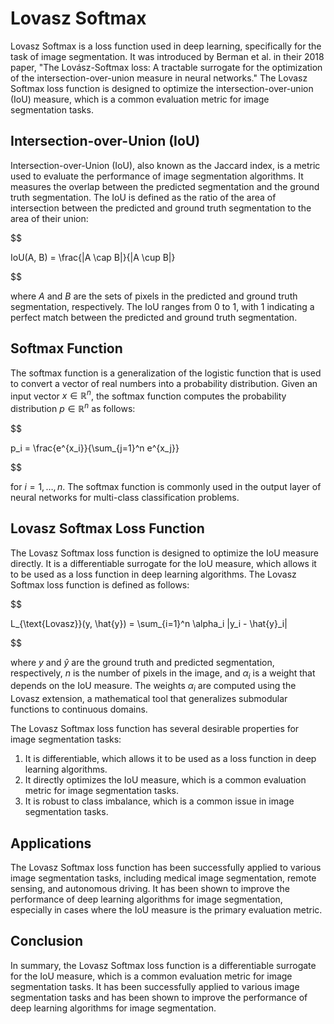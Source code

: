 # Lovasz Softmax

Lovasz Softmax is a loss function used in deep learning, specifically for the task of image segmentation. It was introduced by Berman et al. in their 2018 paper, "The Lovász-Softmax loss: A tractable surrogate for the optimization of the intersection-over-union measure in neural networks." The Lovasz Softmax loss function is designed to optimize the intersection-over-union (IoU) measure, which is a common evaluation metric for image segmentation tasks.

## Intersection-over-Union (IoU)

Intersection-over-Union (IoU), also known as the Jaccard index, is a metric used to evaluate the performance of image segmentation algorithms. It measures the overlap between the predicted segmentation and the ground truth segmentation. The IoU is defined as the ratio of the area of intersection between the predicted and ground truth segmentation to the area of their union:


$$

IoU(A, B) = \frac{|A \cap B|}{|A \cup B|}

$$


where $A$ and $B$ are the sets of pixels in the predicted and ground truth segmentation, respectively. The IoU ranges from 0 to 1, with 1 indicating a perfect match between the predicted and ground truth segmentation.

## Softmax Function

The softmax function is a generalization of the logistic function that is used to convert a vector of real numbers into a probability distribution. Given an input vector $x \in \mathbb{R}^n$, the softmax function computes the probability distribution $p \in \mathbb{R}^n$ as follows:


$$

p_i = \frac{e^{x_i}}{\sum_{j=1}^n e^{x_j}}

$$


for $i = 1, \dots, n$. The softmax function is commonly used in the output layer of neural networks for multi-class classification problems.

## Lovasz Softmax Loss Function

The Lovasz Softmax loss function is designed to optimize the IoU measure directly. It is a differentiable surrogate for the IoU measure, which allows it to be used as a loss function in deep learning algorithms. The Lovasz Softmax loss function is defined as follows:


$$

L_{\text{Lovasz}}(y, \hat{y}) = \sum_{i=1}^n \alpha_i |y_i - \hat{y}_i|

$$


where $y$ and $\hat{y}$ are the ground truth and predicted segmentation, respectively, $n$ is the number of pixels in the image, and $\alpha_i$ is a weight that depends on the IoU measure. The weights $\alpha_i$ are computed using the Lovasz extension, a mathematical tool that generalizes submodular functions to continuous domains.

The Lovasz Softmax loss function has several desirable properties for image segmentation tasks:

1. It is differentiable, which allows it to be used as a loss function in deep learning algorithms.
2. It directly optimizes the IoU measure, which is a common evaluation metric for image segmentation tasks.
3. It is robust to class imbalance, which is a common issue in image segmentation tasks.

## Applications

The Lovasz Softmax loss function has been successfully applied to various image segmentation tasks, including medical image segmentation, remote sensing, and autonomous driving. It has been shown to improve the performance of deep learning algorithms for image segmentation, especially in cases where the IoU measure is the primary evaluation metric.

## Conclusion

In summary, the Lovasz Softmax loss function is a differentiable surrogate for the IoU measure, which is a common evaluation metric for image segmentation tasks. It has been successfully applied to various image segmentation tasks and has been shown to improve the performance of deep learning algorithms for image segmentation.

